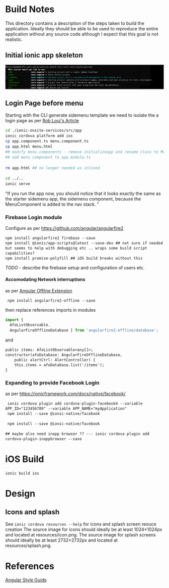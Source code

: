 # Build Notes

This directory contains a description of the steps taken to build the application. Ideally they should be able to be used to reproduce the entire application without any source code although I expect that this goal is not realistic. 

## Initial ionic app skeleton

![ionic start ionic-onsite-services sidemenu](../screen_caps/ionic-start.png "Screen cap - ionic start comman in console")

## Login Page before menu
Starting with the CLI generate sidemenu template we need to isolate the a login page as per [Rob Loui's Article](http://roblouie.com/article/344/ionic-2-hide-menu-or-tabs-for-login-screen/)

````bash
cd ./ionic-onsite-services/src/app
ionic cordova platform add ios
cp app.component.ts menu.component.ts
cp app.html menu.html
## modify menu.components - remove initializeapp and rename class to MenuCompinent
## add menu component to app.module.ts

rm app.html ## no longer needed as inlined

cd ../..
ionic serve
````

"If you run the app now, you should notice that it looks exactly the same as the starter sidemenu app, the sidemenu component, because the MenuComponent is added to the nav stack. "

### Firebase Login module

Configure as per https://github.com/angular/angularfire2

````
npm install angularfire2 firebase --save
npm install @ionic/app-scripts@latest --save-dev ## not sure if needed but seems to help with debugging etc .. wraps some build script capabilities?
npm install promise-polyfill ## iOS build breaks without this
````

*TODO* - describe the firebase setup and configuration of users etc.


#### Accomodating Network interruptions
as per [Angular Offline Extension](https://javebratt.com/offline-angularfire2/)
````
 npm install angularfire2-offline --save
````
then replace references imports in modules 

````typescript
import { 
  AfoListObservable, 
  AngularFireOfflineDatabase } from 'angularfire2-offline/database';
````
and
````
public items: AfoListObservable<any[]>;
constructor(afoDatabase: AngularFireOfflineDatabase, 
    public alertCtrl: AlertController) {
    this.items = afoDatabase.list('/items');
}
````

### Expanding to provide Facebook Login
as per https://ionicframework.com/docs/native/facebook/

````
 ionic cordova plugin add cordova-plugin-facebook4 --variable APP_ID="123456789" --variable APP_NAME="myApplication"
 npm install --save @ionic-native/facebook

 npm install --save @ionic-native/facebook

## maybe also need inapp browser ?? --- ionic cordova plugin add cordova-plugin-inappbrowser --save

````


# iOS Build

````ionic build ios````

# Design

## Icons and splash

See ````ionic cordova resources --help```` for icons and splash screen reouce creation
    The source image for icons should ideally be at least 1024×1024px and located at resources/icon.png. The source
    image for splash screens should ideally be at least 2732×2732px and located at resources/splash.png.


# References

[Angular Style Guide](https://angular.io/guide/styleguide)


